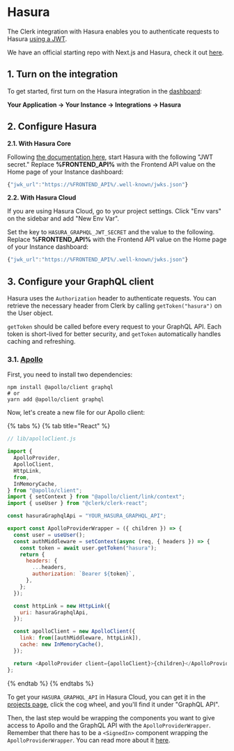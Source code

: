 # Hasura

The Clerk integration with Hasura enables you to authenticate requests to Hasura [using a JWT](https://hasura.io/docs/latest/graphql/core/auth/authentication/jwt.html).

We have an official starting repo with Next.js and Hasura, check it out [here](https://github.com/clerkinc/clerk-hasura-starter).

## 1. Turn on the integration

To get started, first turn on the Hasura integration in the [dashboard](https://dashboard.clerk.dev):

**Your Application → Your Instance → Integrations → Hasura**

## 2. Configure Hasura

**2.1. With Hasura Core**

Following [the documentation here](https://hasura.io/docs/latest/graphql/core/auth/authentication/jwt.html#running-with-jwt), start Hasura with the following "JWT secret." Replace **%FRONTEND\_API%** with the Frontend API value on the Home page of your Instance dashboard:

```javascript
{"jwk_url":"https://%FRONTEND_API%/.well-known/jwks.json"}
```

**2.2. With Hasura Cloud**

If you are using Hasura Cloud, go to your project settings. Click "Env vars" on the sidebar and add "New Env Var".

Set the key to `HASURA_GRAPHQL_JWT_SECRET` and the value to the following. Replace **%FRONTEND\_API%** with the Frontend API value on the Home page of your Instance dashboard:

```javascript
{"jwk_url":"https://%FRONTEND_API%/.well-known/jwks.json"}
```

## 3. **Configure your GraphQL client**

Hasura uses the `Authorization` header to authenticate requests. You can retrieve the necessary header from Clerk by calling `getToken("hasura")` on the User object.

`getToken` should be called before every request to your GraphQL API.  Each token is short-lived for better security, and `getToken` automatically handles caching and refreshing.

### **3.1.** [**Apollo**](https://www.apollographql.com/)

First, you need to install two dependencies:

```http
npm install @apollo/client graphql
# or
yarn add @apollo/client graphql
```

Now, let's create a new file for our Apollo client:

{% tabs %}
{% tab title="React" %}
```javascript
// lib/apolloClient.js

import {
  ApolloProvider,
  ApolloClient,
  HttpLink,
  from,
  InMemoryCache,
} from "@apollo/client";
import { setContext } from "@apollo/client/link/context";
import { useUser } from "@clerk/clerk-react";

const hasuraGraphqlApi = "YOUR_HASURA_GRAPHQL_API";

export const ApolloProviderWrapper = ({ children }) => {
  const user = useUser();
  const authMiddleware = setContext(async (req, { headers }) => {
    const token = await user.getToken("hasura");
    return {
      headers: {
        ...headers,
        authorization: `Bearer ${token}`,
      },
    };
  });

  const httpLink = new HttpLink({
    uri: hasuraGraphqlApi,
  });

  const apolloClient = new ApolloClient({
    link: from([authMiddleware, httpLink]),
    cache: new InMemoryCache(),
  });

  return <ApolloProvider client={apolloClient}>{children}</ApolloProvider>;
};
```
{% endtab %}
{% endtabs %}

To get your  `HASURA_GRAPHQL_API`  in Hasura Cloud, you can get it in the [projects page](https://cloud.hasura.io/projects), click the cog wheel, and you'll find it under "GraphQL API".

Then, the last step would be wrapping the components you want to give access to Apollo and the GraphQL API with the `ApolloProviderWrapper`. Remember that there has to be a `<SignedIn>` component wrapping the `ApolloProviderWrapper`. You can read more about it [here](https://docs.clerk.dev/frontend/react/signedin-and-signedout).



